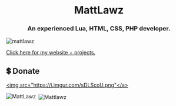 <h1 align="center">MattLawz</h1>
<h3 align="center">An experienced Lua, HTML, CSS, PHP developer.</h3>

<p align="left"> <img src="https://komarev.com/ghpvc/?username=mattlawz" alt="mattlawz" /> </p>

[Click here for my website + projects.](https://mattlawz.xyz/)

## 💲 Donate
<a href="" target="_blank"><img src="https://i.imgur.com/sDLScoU.png"</a>

<p><img align="left" src="https://github-readme-stats.vercel.app/api/top-langs/?username=MattLawz" alt="MattLawz" /></p>

<p>&nbsp;<img align="center" src="https://github-readme-stats.vercel.app/api?username=Mattlawz&show_icons=true" alt="Mattlawz" /></p>

